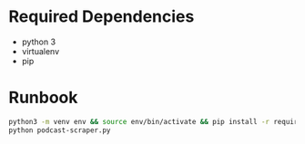 # Required Dependencies
* python 3
* virtualenv
* pip

# Runbook

```sh
python3 -m venv env && source env/bin/activate && pip install -r requirements.txt
python podcast-scraper.py
```
